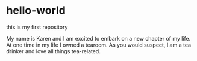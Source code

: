 # hello-world
this is my first repository

My name is Karen and I am excited to embark on a new chapter of my life. At one time in my life I owned a tearoom. As you would suspect, I am a tea drinker and love all things tea-related.
